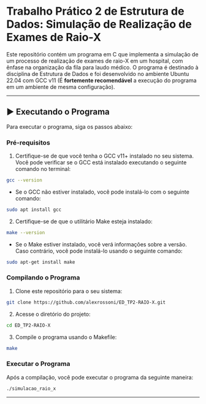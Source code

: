 # Trabalho Prático 2 de Estrutura de Dados: Simulação de Realização de Exames de Raio-X

Este repositório contém um programa em C que implementa a simulação de um processo de realização de exames de raio-X em um hospital, com ênfase na organização da fila para laudo médico. O programa é destinado à disciplina de Estrutura de Dados e foi desenvolvido no ambiente Ubuntu 22.04 com GCC v11 (É **fortemente recomendável** a execução do programa em um ambiente de mesma configuração).

---

## ▶️ Executando o Programa

Para executar o programa, siga os passos abaixo:

### Pré-requisitos

1. Certifique-se de que você tenha o GCC v11+ instalado no seu sistema. Você pode verificar se o GCC está instalado executando o seguinte comando no terminal:

```bash
gcc --version
```

  - Se o GCC não estiver instalado, você pode instalá-lo com o seguinte comando:
  ```bash
  sudo apt install gcc
  ```

2. Certifique-se de que o utilitário Make esteja instalado:

```bash
make --version
```

  - Se o Make estiver instalado, você verá informações sobre a versão. Caso contrário, você pode instalá-lo usando o seguinte comando:
  ```bash
  sudo apt-get install make
  ```

### Compilando o Programa

1. Clone este repositório para o seu sistema:
```bash
git clone https://github.com/alexrossoni/ED_TP2-RAIO-X.git
```

2. Acesse o diretório do projeto:
```bash
cd ED_TP2-RAIO-X
```

3. Compile o programa usando o Makefile:
```bash
make
```

### Executar o Programa

Após a compilação, você pode executar o programa da seguinte maneira:
```bash
./simulacao_raio_x
```

---
